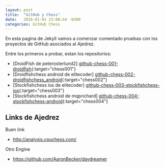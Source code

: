 ```yaml
---
layout: post
title:  "GitHub y Chess"
date:   2016-01-01 23:08:44 -0300
categories: GitHub Chess
---
```


En esta pagina de Jekyll vamos a comenzar comentado pruebas con los proyectos de GitHub asociados al Ajedrez.

Entre los primeros a probar, estan los repositorios:

* [DroidFish de peterosterlund2]            [github-chess-001-droidfish]{:target="chess001"}
* [Droidfishchess android de elitecoder]    [github-chess-002-droidfishchess_android]{:target="chess002"}
* [Stockfishchess ios de elitecoder]        [github-chess-003-stockfishchess-ios]{:target="chess003"}
* [Stockfishchess android de mqprichard]    [github-chess-004-stockfishchess-android]{:target="chess004"}


## Links de Ajedrez

Buen link
* http://analysis.cpuchess.com/

Otro Engine
* https://github.com/AaronBecker/daydreamer



[github-chess-001-droidfish]:                https://github.com/peterosterlund2/droidfish
[github-chess-002-droidfishchess_android]:   https://github.com/elitecoder/droidfishchess_android
[github-chess-003-stockfishchess-ios]:       https://github.com/elitecoder/stockfishchess-ios
[github-chess-004-stockfishchess-android]:   https://github.com/mqprichard/stockfishchess-android



<!--
NOTA:
Estoy en android
elitecoder/droidfishchess_android

-->


<!--

You’ll find this post in your `_posts` directory. Go ahead and edit it and re-build the site to see your changes. You can rebuild the site in many different ways, but the most common way is to run `jekyll serve`, which launches a web server and auto-regenerates your site when a file is updated.

To add new posts, simply add a file in the `_posts` directory that follows the convention `YYYY-MM-DD-name-of-post.ext` and includes the necessary front matter. Take a look at the source for this post to get an idea about how it works.

Jekyll also offers powerful support for code snippets:

{% highlight ruby %}
def print_hi(name)
  puts "Hi, #{name}"
end
print_hi('Tom')
#=> prints 'Hi, Tom' to STDOUT.
{% endhighlight %}

Check out the [Jekyll docs][jekyll-docs] for more info on how to get the most out of Jekyll. File all bugs/feature requests at [Jekyll’s GitHub repo][jekyll-gh]. If you have questions, you can ask them on [Jekyll Talk][jekyll-talk].

[jekyll-docs]: http://jekyllrb.com/docs/home
[jekyll-gh]:   https://github.com/jekyll/jekyll
[jekyll-talk]: https://talk.jekyllrb.com/

-->
